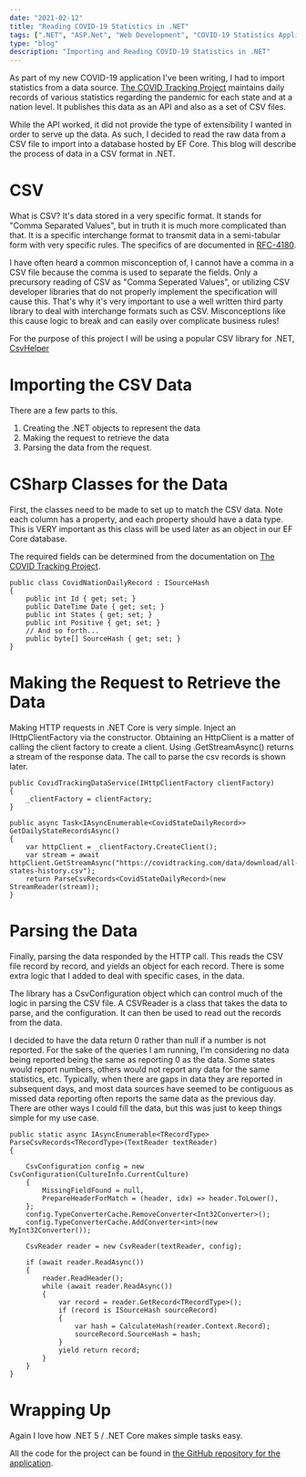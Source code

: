 ```yaml
---
date: "2021-02-12"
title: "Reading COVID-19 Statistics in .NET"
tags: [".NET", "ASP.Net", "Web Development", "COVID-19 Statistics Application v2"]
type: "blog"
description: "Importing and Reading COVID-19 Statistics in .NET"
---
```


As part of my new COVID-19 application I've been writing, I had to import statistics from a data source.
[The COVID Tracking Project](https://covidtracking.com/) maintains daily records of various statistics regarding the pandemic for each state and at a nation level.
It publishes this data as an API and also as a set of CSV files.

While the API worked, it did not provide the type of extensibility I wanted in order to serve up the data.
As such, I decided to read the raw data from a CSV file to import into a database hosted by EF Core.
This blog will describe the process of data in a CSV format in .NET.


# CSV

What is CSV?
It's data stored in a very specific format.
It stands for "Comma Separated Values", but in truth it is much more complicated than that.
It is a specific interchange format to transmit data in a semi-tabular form with very specific rules.
The specifics of are documented in [RFC-4180](https://tools.ietf.org/html/rfc4180).

I have often heard a common misconception of, I cannot have a comma in a CSV file because the comma is used to separate the fields.
Only a precursory reading of CSV as "Comma Seperated Values", or utilizing CSV developer libraries that do not properly implement the specification will cause this.
That's why it's very important to use a well written third party library to deal with interchange formats such as CSV.
Misconceptions like this cause logic to break and can easily over complicate business rules!

For the purpose of this project I will be using a popular CSV library for .NET, [CsvHelper](https://www.nuget.org/packages/CsvHelper/)

# Importing the CSV Data

There are a few parts to this.

1. Creating the .NET objects to represent the data
2. Making the request to retrieve the data
3. Parsing the data from the request.

# CSharp Classes for the Data

First, the classes need to be made to set up to match the CSV data.
Note each column has a property, and each property should have a data type.
This is VERY important as this class will be used later as an object in our EF Core database.

The required fields can be determined from the documentation on [The COVID Tracking Project](https://covidtracking.com/about-data/data-definitions).

```CSharp
public class CovidNationDailyRecord : ISourceHash
{
    public int Id { get; set; }
    public DateTime Date { get; set; }
    public int States { get; set; }
    public int Positive { get; set; }
    // And so forth...   
    public byte[] SourceHash { get; set; }
}
```

# Making the Request to Retrieve the Data

Making HTTP requests in .NET Core is very simple.
Inject an IHttpClientFactory via the constructor.
Obtaining an HttpClient is a matter of calling the client factory to create a client.
Using .GetStreamAsync() returns a stream of the response data.
The call to parse the csv records is shown later.

```CSharp
public CovidTrackingDataService(IHttpClientFactory clientFactory)
{
    _clientFactory = clientFactory;
}

public async Task<IAsyncEnumerable<CovidStateDailyRecord>> GetDailyStateRecordsAsync()
{
    var httpClient = _clientFactory.CreateClient();
    var stream = await httpClient.GetStreamAsync("https://covidtracking.com/data/download/all-states-history.csv");
    return ParseCsvRecords<CovidStateDailyRecord>(new StreamReader(stream));
}
```

# Parsing the Data

Finally, parsing the data responded by the HTTP call.
This reads the CSV file record by record, and yields an object for each record.
There is some extra logic that I added to deal with specific cases, in the data.

The library has a CsvConfiguration object which can control much of the logic in parsing the CSV file.
A CSVReader is a class that takes the data to parse, and the configuration.
It can then be used to read out the records from the data.

I decided to have the data return 0 rather than null if a number is not reported.
For the sake of the queries I am running, I'm considering no data being reported being the same as reporting 0 as the data.
Some states would report numbers, others would not report any data for the same statistics, etc.
Typically, when there are gaps in data they are reported in subsequent days, and most data sources have seemed to be contiguous as missed data reporting often reports the same data as the previous day.
There are other ways I could fill the data, but this was just to keep things simple for my use case.

```CSharp
public static async IAsyncEnumerable<TRecordType> ParseCsvRecords<TRecordType>(TextReader textReader)
{
    
    CsvConfiguration config = new CsvConfiguration(CultureInfo.CurrentCulture)
    {
        MissingFieldFound = null,
        PrepareHeaderForMatch = (header, idx) => header.ToLower(),
    };
    config.TypeConverterCache.RemoveConverter<Int32Converter>();
    config.TypeConverterCache.AddConverter<int>(new MyInt32Converter());

    CsvReader reader = new CsvReader(textReader, config);
    
    if (await reader.ReadAsync())
    {
        reader.ReadHeader();
        while (await reader.ReadAsync())
        {
            var record = reader.GetRecord<TRecordType>();
            if (record is ISourceHash sourceRecord)
            {
                var hash = CalculateHash(reader.Context.Record);
                sourceRecord.SourceHash = hash;
            }
            yield return record;
        }
    }
}
```

# Wrapping Up

Again I love how .NET 5 / .NET Core makes simple tasks easy.

All the code for the project can be found in [the GitHub repository for the application](https://github.com/jerhon/covid-19-stats-v3).
